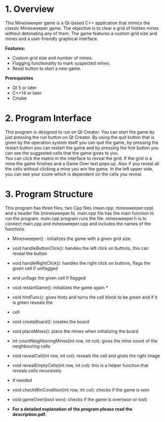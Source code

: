 #  1. Overview 
This Minesweeper game is a Qt-based C++ application that mimics the classic Minesweeper 
game. The objective is to clear a grid of hidden mines without detonating any of them. The game 
features a custom grid size and mines and a user-friendly graphical interface. 

**Features:**
* Custom grid size and number of mines. 
* Flagging functionality to mark suspected mines. 
* Reset button to start a new game. 

**Prerequisites**
* Qt 5 or later 
* C++14 or later 
* Cmake 

# 2. Program Interface  
This program is designed to run on Qt Creator. You can start the game by just pressing 
the run button on Qt Creator. By using the quit button that is given by the operation system itself 
you can quit the game, by pressing the restart button you can restart the game and by pressing the 
hint button you can see the suggested cells that the game gives to you.  
You can click the matrix in the interface to reveal the grid. If the grid is a mine the game 
finishes and a Game Over text pops up. Also if you reveal all the cells without clicking a mine 
you win the game. In the left upper side, you can see your score which is dependent on the cells you 
reveal. 

# 3. Program Structure  
This program has three files, two Cpp files (main.cpp, minesweeper.cpp) and a header file 
(minesweeper.h). main.cpp file has the main function to run the program. main.cpp program runs 
the file. minesweeper.h is to connect main.cpp and minesweeper.cpp and includes the names of 
the functions.  

* Minesweeper() : initializes the game with a given grid size. 
* void handleButtonClick(): handles the left click on buttons, this can reveal the button 
* void handleRightClick(): handles the right click on buttons, flags the given cell if unflagged 
* and unflags the given cell if flagged 
* void restartGame(): initializes the game again *
* void hintFunc(): gives hints and turns the cell block to be green and if it is green reveals the 
* cell 
* void createBoard(): creates the board 
* void placeMines(): place the mines when initializing the board 
* int countNeighboringMines(int row, int col): gives the mine count of the neighbouring cells 
* void revealCell(int row, int col): reveals the cell and gives the right image 
* void revealEmptyCells(int row, int col): this is a helper function that reveals cells recursively 
* if needed 
* void checkWinCondition(int row, int col): checks if the game is won 
* void gameOver(bool won): checks if the game is over(won or lost)

* **For a detailed explanation of the program please read the description.pdf.**

